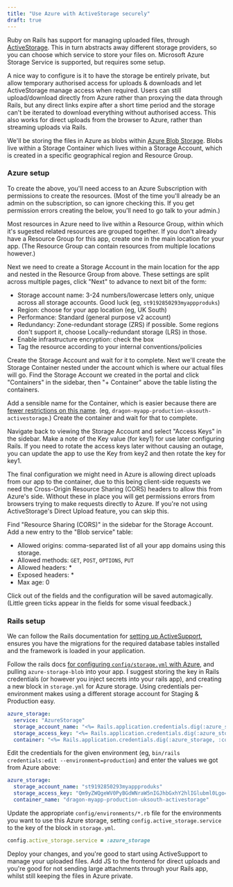 ```yaml
---
title: "Use Azure with ActiveStorage securely"
draft: true
---
```


Ruby on Rails has support for managing uploaded files, through [ActiveStorage][]. This in turn abstracts away different storage providers, so you can choose which service to store your files on. Microsoft Azure Storage Service is supported, but requires some setup.

[ActiveStorage]: https://github.com/rails/rails/tree/main/activestorage#readme

A nice way to configure is it to have the storage be entirely private, but allow temporary authorised access for uploads & downloads and let ActiveStorage manage access when required. Users can still upload/download directly from Azure rather than proxying the data through Rails, but any direct links expire after a short time period and the storage can't be iterated to download everything without authorised access. This also works for direct uploads from the browser to Azure, rather than streaming uploads via Rails.

We'll be storing the files in Azure as blobs within [Azure Blob Storage][]. Blobs live within a Storage Container which lives within a Storage Account, which is created in a specific geographical region and Resource Group.

[Azure Blob Storage]: https://learn.microsoft.com/en-us/azure/storage/blobs/storage-blobs-introduction

### Azure setup

To create the above, you'll need access to an Azure Subscription with permissions to create the resources. (Most of the time you'll already be an admin on the subscription, so can ignore checking this. If you get permission errors creating the below, you'll need to go talk to your admin.)

Most resources in Azure need to live within a Resource Group, within which it's sugested related resources are grouped together. If you don't already have a Resource Group for this app, create one in the main location for your app. (The Resource Group can contain resources from multiple locations however.)

Next we need to create a Storage Account in the main location for the app and nested in the Resource Group from above. These settings are split across multiple pages, click "Next" to advance to next bit of the form:

- Storage account name: 3-24 numbers/lowercase letters only, unique across all storage accounts. Good luck (eg, `st9192850293myappproduks`)
- Region: choose for your app location (eg, UK South)
- Performance: Standard (general purpose v2 account)
- Redundancy: Zone-redundant storage (ZRS) if possible. Some regions don't support it, choose Locally-redundant storage (LRS) in those.
- Enable infrastructure encryption: check the box
- Tag the resource according to your internal conventions/policies

Create the Storage Account and wait for it to complete. Next we'll create the Storage Container nested under the account which is where our actual files will go. Find the Storage Account we created in the portal and click "Containers" in the sidebar, then "+ Container" above the table listing the containers.

Add a sensible name for the Container, which is easier because there are [fewer restrictions on this name][container-name-docs]. (eg, `dragon-myapp-production-uksouth-activestorage`.) Create the container and wait for that to complete.

[container-name-docs]: https://learn.microsoft.com/en-us/rest/api/storageservices/naming-and-referencing-containers--blobs--and-metadata#container-names

Navigate back to viewing the Storage Account and select "Access Keys" in the sidebar. Make a note of the Key value (for key1) for use later configuring Rails. If you need to rotate the access keys later without causing an outage, you can update the app to use the Key from key2 and then rotate the key for key1.

The final configuration we might need in Azure is allowing direct uploads from our app to the container, due to this being client-side requests we need the Cross-Origin Resource Sharing (CORS) headers to allow this from Azure's side. Without these in place you will get permissions errors from browsers trying to make requests directly to Azure. If you're not using ActiveStorage's Direct Upload feature, you can skip this.

Find "Resource Sharing (CORS)" in the sidebar for the Storage Account. Add a new entry to the "Blob service" table:

- Allowed origins: comma-separated list of all your app domains using this storage.
- Allowed methods: `GET`, `POST`, `OPTIONS`, `PUT`
- Allowed headers: \*
- Exposed headers: \*
- Max age: 0

Click out of the fields and the configuration will be saved automagically. (Little green ticks appear in the fields for some visual feedback.)

### Rails setup

We can follow the Rails documentation for [setting up ActiveSupport][rails activesupport setup], ensures you have the migrations for the required database tables installed and the framework is loaded in your application.

[rails activesupport setup]: https://guides.rubyonrails.org/active_storage_overview.html#setup

Follow the rails docs [for configuring `config/storage.yml` with Azure][rails azure config], and pulling `azure-storage-blob` into your app. I suggest storing the key in Rails credentials (or however you inject secrets into your rails app), and creating a new block in `storage.yml` for Azure storage. Using credentials per-environment makes using a different storage account for Staging & Production easy.

[rails azure config]: https://guides.rubyonrails.org/active_storage_overview.html#microsoft-azure-storage-service

```yaml
azure_storage:
  service: "AzureStorage"
  storage_account_name: "<%= Rails.application.credentials.dig(:azure_storage, :storage_account_name) %>"
  storage_access_key: "<%= Rails.application.credentials.dig(:azure_storage, :storage_access_key) %>"
  container: "<%= Rails.application.credentials.dig(:azure_storage, :container_name) %>"
```

Edit the credentials for the given environment (eg, `bin/rails credentials:edit --environment=production`) and enter the values we got from Azure above:

```yaml
azure_storage:
  storage_account_name: "st9192850293myappproduks"
  storage_access_key: "Qm9yZWQgeWV0PyBGdWNraW5nIGJhbGxhY2hlIGlubml0Lgo="
  container_name: "dragon-myapp-production-uksouth-activestorage"
```

Update the appropriate `config/environments/*.rb` file for the environments you want to use this Azure storage, setting `config.active_storage.service` to the key of the block in `storage.yml`.

```ruby
config.active_storage.service = :azure_storage
```

Deploy your changes, and you're good to start using ActiveSupport to manage your uploaded files. Add JS to the frontend for direct uploads and you're good for not sending large attachments through your Rails app, whilst still keeping the files in Azure private.
